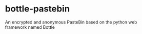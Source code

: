 bottle-pastebin
===============

An encrypted and anonymous PasteBin based on the python web framework named Bottle
